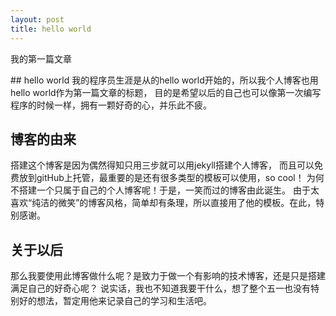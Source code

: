 ```yaml
---
layout: post
title: hello world
---
```


<p>我的第一篇文章</p>
## hello world
我的程序员生涯是从的hello world开始的，所以我个人博客也用hello world作为第一篇文章的标题，
目的是希望以后的自己也可以像第一次编写程序的时候一样，拥有一颗好奇的心，并乐此不疲。

## 博客的由来
搭建这个博客是因为偶然得知只用三步就可以用jekyll搭建个人博客，
而且可以免费放到gitHub上托管，最重要的是还有很多类型的模板可以使用，so cool！
为何不搭建一个只属于自己的个人博客呢！于是，一笑而过的博客由此诞生。
由于太喜欢“纯洁的微笑”的博客风格，简单却有条理，所以直接用了他的模板。在此，特别感谢。

## 关于以后
那么我要使用此博客做什么呢？是致力于做一个有影响的技术博客，还是只是搭建满足自己的好奇心呢？
说实话，我也不知道我要干什么，想了整个五一也没有特别好的想法，暂定用他来记录自己的学习和生活吧。
